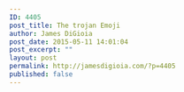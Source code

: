 ```yaml
---
ID: 4405
post_title: The trojan Emoji
author: James DiGioia
post_date: 2015-05-11 14:01:04
post_excerpt: ""
layout: post
permalink: http://jamesdigioia.com/?p=4405
published: false
---
```

